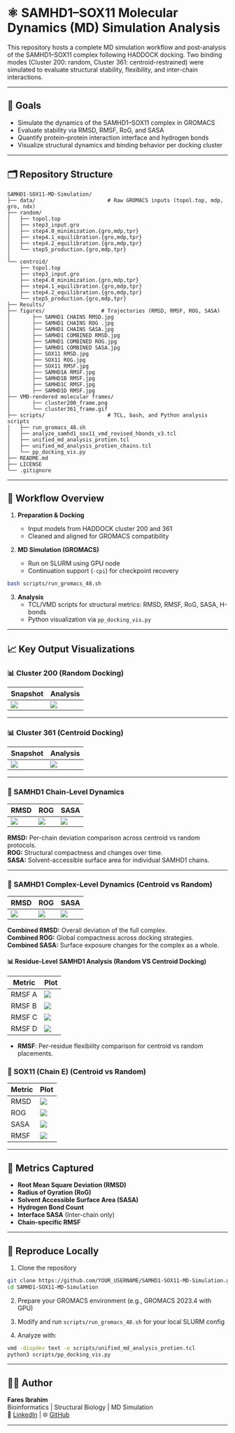# ⚛️ SAMHD1–SOX11 Molecular Dynamics (MD) Simulation Analysis

This repository hosts a complete MD simulation workflow and post-analysis of the SAMHD1–SOX11 complex following HADDOCK docking. Two binding modes (Cluster 200: random, Cluster 361: centroid-restrained) were simulated to evaluate structural stability, flexibility, and inter-chain interactions.

---

## 🧪 Goals

- Simulate the dynamics of the SAMHD1–SOX11 complex in GROMACS
- Evaluate stability via RMSD, RMSF, RoG, and SASA
- Quantify protein–protein interaction interface and hydrogen bonds
- Visualize structural dynamics and binding behavior per docking cluster

---

## 🗂️ Repository Structure

```
SAMHD1-SOX11-MD-Simulation/
├── data/                       # Raw GROMACS inputs (topol.top, mdp, gro, ndx)
├── random/
│   ├── topol.top
│   ├── step3_input.gro
│   ├── step4.0_minimization.{gro,mdp,tpr}
│   ├── step4.1_equilibration.{gro,mdp,tpr}
│   ├── step4.2_equilibration.{gro,mdp,tpr}
│   └── step5_production.{gro,mdp,tpr}
│
└── centroid/
    ├── topol.top
    ├── step3_input.gro
    ├── step4.0_minimization.{gro,mdp,tpr}
    ├── step4.1_equilibration.{gro,mdp,tpr}
    ├── step4.2_equilibration.{gro,mdp,tpr}
    └── step5_production.{gro,mdp,tpr}
├── Results/  
├── figures/                  # Trajectories (RMSD, RMSF, ROG, SASA)
│       ├── SAMHD1 CHAINS RMSD.jpg
│       ├── SAMHD1 CHAINS ROG .jpg
│       ├── SAMHD1 CHAINS SASA.jpg
│       ├── SAMHD1 COMBINED RMSD.jpg
│       ├── SAMHD1 COMBINED ROG.jpg
│       ├── SAMHD1 COMBINED SASA.jpg
│       ├── SOX11 RMSD.jpg
│       ├── SOX11 ROG.jpg
│       ├── SOX11 RMSF.jpg
│       ├── SAMHD1A RMSF.jpg
│       ├── SAMHD1B RMSF.jpg
│       ├── SAMHD1C RMSF.jpg
│       ├── SAMHD1D RMSF.jpg
├── VMD-rendered molecular frames/
│       ├── cluster200_frame.png
│       └── cluster361_frame.gif
├── scripts/                    # TCL, bash, and Python analysis scripts
│   ├── run_gromacs_48.sh
│   ├── analyze_samhd1_sox11_vmd_revised_hbonds_v3.tcl
│   ├── unified_md_analysis_protien.tcl
│   ├── unified_md_analysis_protien_chains.tcl
│   └── pp_docking_vis.py
├── README.md
├── LICENSE
└── .gitignore
```

---

## 🔁 Workflow Overview

1. **Preparation & Docking**
   - Input models from HADDOCK cluster 200 and 361
   - Cleaned and aligned for GROMACS compatibility

2. **MD Simulation (GROMACS)**
   - Run on SLURM using GPU node
   - Continuation support (`-cpi`) for checkpoint recovery

```bash
bash scripts/run_gromacs_48.sh
```

3. **Analysis**
   - TCL/VMD scripts for structural metrics: RMSD, RMSF, RoG, SASA, H-bonds
   - Python visualization via `pp_docking_vis.py`

---

## 📈 Key Output Visualizations

### 📊 Cluster 200 (Random Docking)

| Snapshot | Analysis |
|-----------|-----------|
| ![](Results/VMD-rendered_molecular_frames/cluster200_frame.png) | ![](Results/cluster200_rmsd.svg) |

---

### 📊 Cluster 361 (Centroid Docking)

| Snapshot | Analysis |
|-----------|-----------|
| ![](Results/VMD-rendered_molecular_frames/cluster361_frame.gif) | ![](Results/cluster361_rmsd.svg) |

---

### 🧬 SAMHD1 Chain-Level Dynamics

| RMSD | ROG | SASA |
|------|-----|------|
| ![](Results/figures/SAMHD1_CHAINS_RMSD.jpg) | ![](Results/figures/SAMHD1_CHAINS_ROG.jpg) | ![](Results/figures/SAMHD1_CHAINS_SASA.jpg) |

**RMSD:** Per-chain deviation comparison across centroid vs random protocols.  
**ROG:** Structural compactness and changes over time.  
**SASA:** Solvent-accessible surface area for individual SAMHD1 chains.

---

### 🧩 SAMHD1 Complex-Level Dynamics (Centroid vs Random)

| RMSD | ROG | SASA |
|------|-----|------|
| ![](Results/figures/SAMHD1_COMBINED_RMSD.jpg) | ![](Results/figures/SAMHD1_COMBINED_ROG.jpg) | ![](Results/figures/SAMHD1_COMBINED_SASA.jpg) |

**Combined RMSD:** Overall deviation of the full complex.  
**Combined ROG:** Global compactness across docking strategies.  
**Combined SASA:** Surface exposure changes for the complex as a whole.

#### 📊 Residue-Level SAMHD1 Analysis (Random VS Centroid Docking)
| Metric | Plot |
|--------|------|
| RMSF A | ![](Results/figures/SAMHD1A%20RMSF.jpg) |
| RMSF B | ![](Results/figures/SAMHD1B%20RMSF.jpg) |
| RMSF C | ![](Results/figures/SAMHD1C%20RMSF.jpg) |
| RMSF D | ![](Results/figures/SAMHD1D%20RMSF.jpg) |

- **RMSF**: Per-residue flexibility comparison for centroid vs random placements.

### 🧠 SOX11 (Chain E) (Centroid vs Random)

| Metric | Plot |
|--------|------|
| RMSD | ![](Results/figures/SOX11%20RMSD.jpg) |
| ROG | ![](Results/figures/SOX11%20ROG.jpg) |
| SASA | ![](Results/figures/SOX11%20SASA.jpg) |
| RMSF | ![](Results/figures/SOX11%20RMSF.jpg) |


---

## 🧬 Metrics Captured

- **Root Mean Square Deviation (RMSD)**
- **Radius of Gyration (RoG)**
- **Solvent Accessible Surface Area (SASA)**
- **Hydrogen Bond Count**
- **Interface SASA** (Inter-chain only)
- **Chain-specific RMSF**

---

## 📌 Reproduce Locally

1. Clone the repository
```bash
git clone https://github.com/YOUR_USERNAME/SAMHD1-SOX11-MD-Simulation.git
cd SAMHD1-SOX11-MD-Simulation
```

2. Prepare your GROMACS environment (e.g., GROMACS 2023.4 with GPU)

3. Modify and run `scripts/run_gromacs_48.sh` for your local SLURM config

4. Analyze with:
```bash
vmd -dispdev text -e scripts/unified_md_analysis_protien.tcl
python3 scripts/pp_docking_vis.py
```

---

## 👨‍💻 Author

**Fares Ibrahim**  
Bioinformatics | Structural Biology | MD Simulation  
🔗 [LinkedIn](https://www.linkedin.com) | 🌐 [GitHub](https://github.com/Fares77-a11y)

---
